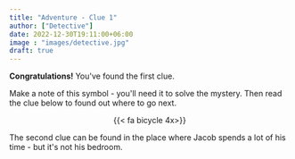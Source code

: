 ```yaml
---
title: "Adventure - Clue 1"
author: ["Detective"]
date: 2022-12-30T19:11:00+06:00
image : "images/detective.jpg"
draft: true
---
```


**Congratulations!**  You've found the first clue.

Make a note of this symbol - you'll need it to solve the mystery.  Then read the clue below to found out where to go next.

<div style="text-align: center">
{{< fa bicycle 4x>}}
</div>

The second clue can be found in the place where Jacob spends a lot of his time - but it's not his bedroom.
